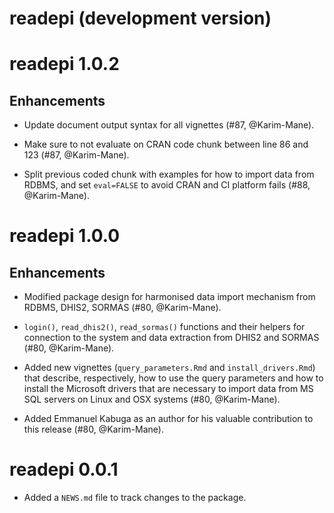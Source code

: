# readepi (development version)

# readepi 1.0.2

## Enhancements

* Update document output syntax for all vignettes (#87, @Karim-Mane).

* Make sure to not evaluate on CRAN code chunk between line 86 and 123
(#87, @Karim-Mane).

* Split previous coded chunk with examples for how to import data from RDBMS,
and set `eval=FALSE` to avoid CRAN and CI platform fails (#88, @Karim-Mane). 

# readepi 1.0.0

## Enhancements

* Modified package design for harmonised data import mechanism from RDBMS,
DHIS2, SORMAS (#80, @Karim-Mane).
  
* `login()`, `read_dhis2()`, `read_sormas()` functions and their helpers for
connection to the system and data extraction from DHIS2 and SORMAS
(#80, @Karim-Mane).
  
* Added new vignettes (`query_parameters.Rmd` and `install_drivers.Rmd`) that
describe, respectively, how to use the query parameters and how to install the
Microsoft drivers that are  necessary to import data from MS SQL servers on
Linux and OSX systems (#80, @Karim-Mane).

* Added Emmanuel Kabuga as an author for his valuable contribution to this
release (#80, @Karim-Mane).
    
# readepi 0.0.1
    
* Added a `NEWS.md` file to track changes to the package.
  
